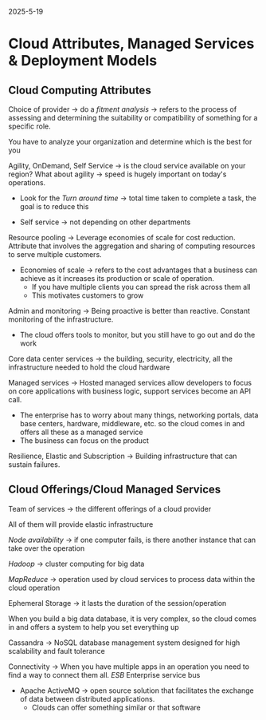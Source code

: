 2025-5-19

# Cloud Attributes, Managed Services & Deployment Models

## Cloud Computing Attributes

Choice of provider -> do a *fitment analysis* -> refers to the process of assessing and determining the suitability or compatibility of something for a specific role.

You have to analyze your organization and determine which is the best for you

Agility, OnDemand, Self Service -> is the cloud service available on your region? What about agility -> speed is hugely important on today's operations. 

- Look for the *Turn around time* -> total time taken to complete a task, the goal is to reduce this 

- Self service -> not depending on other departments

Resource pooling -> Leverage economies of scale for cost reduction. Attribute that involves the aggregation and sharing of computing resources to serve multiple customers. 
- Economies of scale -> refers to the cost advantages that a business can achieve as it increases its production or scale of operation. 
	- If you have multiple clients you can spread the risk across them all
	- This motivates customers to grow

Admin and monitoring -> Being proactive is better than reactive. Constant monitoring of the infrastructure. 
- The cloud offers tools to monitor, but you still have to go out and do the work

Core data center services -> the building, security, electricity, all the infrastructure needed to hold the cloud hardware

Managed services -> Hosted managed services allow developers to focus on core applications with business logic, support services become an API call. 
- The enterprise has to worry about many things, networking portals, data base centers, hardware, middleware, etc. so the cloud comes in and offers all these as a managed service
- The business can focus on the product 

Resilience, Elastic and Subscription ->  Building infrastructure that can sustain failures. 

## Cloud Offerings/Cloud Managed Services

Team of services -> the different offerings of a cloud provider

All of them will provide elastic infrastructure 

*Node availability* -> if one computer fails, is there another instance that can take over the operation

*Hadoop* -> cluster computing for big data

*MapReduce* -> operation used by cloud services to process data within the cloud operation 

Ephemeral Storage -> it lasts the duration of the session/operation

When you build a big data database, it is very complex, so the cloud comes in and offers a system to help you set everything up

Cassandra -> NoSQL database management system designed for high scalability and fault tolerance

Connectivity -> When you have multiple apps in an operation you need to find a way to connect them all. *ESB* Enterprise service bus 
- Apache ActiveMQ -> open source solution that facilitates the exchange of data between distributed applications. 
	- Clouds can offer something similar or that software